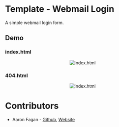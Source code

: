 # Template - Webmail Login
A simple webmail login form.

## Demo

### index.html
<p align="center">
  <img src="https://github.com/aaronfagan/template-webmail-login/blob/master/.demo/index.png?raw=true" alt="index.html"/>
</p>

### 404.html
<p align="center">
  <img src="https://github.com/aaronfagan/template-webmail-login/blob/master/.demo/404.png?raw=true" alt="index.html"/>
</p>

# Contributors
* Aaron Fagan - [Github](https://github.com/aaronfagan), [Website](https://www.aaronfagan.ca/)
